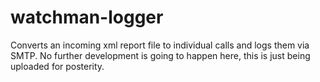 # watchman-logger
Converts an incoming xml report file to individual calls and logs them via SMTP.
No further development is going to happen here, this is just being uploaded for posterity.
